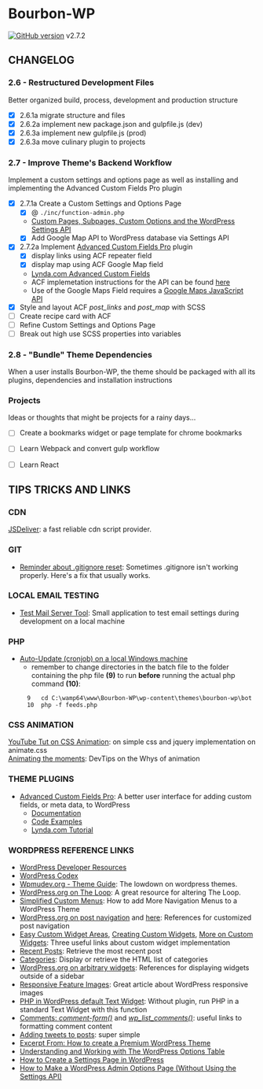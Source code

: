 # **Bourbon-WP** #
[![GitHub version](https://badge.fury.io/gh/surfing-chef%2Fbourbon-wp.svg)](https://badge.fury.io/gh/surfing-chef%2Fbourbon-wp) v2.7.2

## **CHANGELOG** ##
### **2.6 - Restructured Development Files** ###   
Better organized build, process, development and production structure
  - [x] 2.6.1a migrate structure and files
  - [x] 2.6.2a implement new package.json and gulpfile.js (dev)
  - [x] 2.6.3a implement new gulpfile.js (prod)
  - [x] 2.6.3a move culinary plugin to projects

### **2.7 - Improve Theme's Backend Workflow** ###   
Implement a custom settings and options page as well as installing and implementing the Advanced Custom Fields Pro plugin
- [x] 2.7.1a Create a Custom Settings and Options Page
  - [x] @ `./inc/function-admin.php`
  - [Custom Pages, Subpages, Custom Options and the WordPress Settings API](https://www.youtube.com/playlist?list=PLriKzYyLb28kpEnFFi9_vJWPf5-_7d3rX)
  - [x] Add Google Map API to WordPress database via Settings API
- [x] 2.7.2a Implement [Advanced Custom Fields Pro](https://www.advancedcustomfields.com/) plugin
  - [x] display links using ACF repeater field
  - [x] display map using ACF Google Map field
  - [Lynda.com Advanced Custom Fields](https://www.lynda.com/WordPress-tutorials/Welcome/169877/183109-4.html)
  - ACF implemetation instructions for the API can be found [here](https://www.advancedcustomfields.com/resources/google-map/)
  - Use of the Google Maps Field requires a [Google Maps JavaScript API](https://developers.google.com/maps/documentation/javascript/get-api-key)
- [x] Style and layout ACF *post_links* and *post_map* with SCSS
- [ ] Create recipe card with ACF
- [ ] Refine Custom Settings and Options Page
- [ ] Break out high use SCSS properties into variables

### **2.8 - "Bundle" Theme Dependencies** ###
When a user installs Bourbon-WP, the theme should be packaged with all its plugins, dependencies and installation instructions


### **Projects** ###   
Ideas or thoughts that might be projects for a rainy days...
- [ ] Create a bookmarks widget or page template for chrome bookmarks
- [ ] Learn Webpack and convert gulp workflow
- [ ] Learn React


## TIPS TRICKS AND LINKS ##

### CDN ###
[JSDeliver](http://www.jsdelivr.com/?query=anima): a fast reliable cdn script provider.  

### GIT ###
- [Reminder about .gitignore reset](http://blog.jonathanchannon.com/2012/11/18/gitignore-not-working-fixed/): Sometimes .gitignore isn't working properly.  Here's a fix that usually works.   

### LOCAL EMAIL TESTING ###
- [Test Mail Server Tool](http://www.toolheap.com/test-mail-server-tool/): Small application to test email settings during development on a local machine  

### PHP ###
+ [Auto-Update (cronjob) on a local Windows machine](http://www.businesslegions.com/blog/2014/08/09/create-cron-jobs-wamp/)
  - remember to change directories in the batch file to the folder containing the php file **(9)** to run **before** running the actual php command **(10)**:  
  ```type
    9   cd C:\wamp64\www\Bourbon-WP\wp-content\themes\bourbon-wp\bot
    10  php -f feeds.php
  ```  

### CSS ANIMATION ###
[YouTube Tut on CSS Animation](https://www.youtube.com/watch?v=CBQGl6zokMs): on simple css and jquery implementation on animate.css  
[Animating the moments](https://www.youtube.com/watch?v=GeuNIOuIEDA): DevTips on the Whys of animation  


### THEME PLUGINS ###
- [Advanced Custom Fields Pro](https://www.advancedcustomfields.com/): A better user interface for adding custom fields, or meta data, to WordPress
  - [Documentation](https://www.advancedcustomfields.com/resources/)  
  - [Code Examples](https://www.advancedcustomfields.com/resources/code-examples/)
  - [Lynda.com Tutorial](https://www.lynda.com/WordPress-tutorials/Welcome/169877/183109-4.html)

### WORDPRESS REFERENCE LINKS ###
- [WordPress Developer Resources](https://developer.wordpress.org/)
- [WordPress Codex](https://codex.wordpress.org/)
- [Wpmudev.org - Theme Guide](https://premium.wpmudev.org/blog/free-wordpress-themes-ultimate-guide/?utm_expid=3606929-97.J2zL7V7mQbSNQDPrXwvBgQ.0): The lowdown on wordpress themes.  
- [WordPress.org on The Loop](https://developer.wordpress.org/reference/classes/wp_query/): A great resource for altering The Loop.  
- [Simplified Custom Menus](https://premium.wpmudev.org/blog/add-menus-to-wordpress/?utm_expid=3606929-97.J2zL7V7mQbSNQDPrXwvBgQ.0&utm_referrer=https%3A%2F%2Fwww.google.ca%2F): How to add More Navigation Menus to a WordPress Theme   
- [WordPress.org on post navigation](https://developer.wordpress.org/reference/functions/the_post_navigation/) and [here](https://developer.wordpress.org/reference/functions/get_the_post_navigation/): References for customized post navigation  
- [Easy Custom Widget Areas](https://buckleupstudios.com/add-a-new-widget-area-to-a-wordpress-theme/), [Creating Custom Widgets](https://premium.wpmudev.org/blog/create-custom-wordpress-widget), [More on Custom Widgets](https://www.templatemonster.com/blog/add-widget-areas-to-wordpress-guide/): Three useful links about custom widget implementation  
- [Recent Posts](https://codex.wordpress.org/Function_Reference/wp_get_recent_posts): Retrieve the most recent post     
- [Categories](https://developer.wordpress.org/reference/functions/wp_list_categories/): Display or retrieve the HTML list of categories
- [WordPress.org on arbitrary widgets](https://codex.wordpress.org/Function_Reference/the_widget): References for displaying widgets outside of a sidebar  
- [Responsive Feature Images](https://www.lynda.com/articles/create-responsive-featured-images-wordpress): Great article about WordPress responsive images  
- [PHP in WordPress default Text Widget](http://www.emanueleferonato.com/2011/04/11/executing-php-inside-a-wordpress-widget-without-any-plugin/): Without plugin, run PHP in a standard Text Widget with this function  
- [Comments: *comment-form()*](https://codex.wordpress.org/Function_Reference/comment_form#.24args) and [*wp_list_comments()*](https://codex.wordpress.org/Function_Reference/wp_list_comments): useful links to formatting comment content    
- [Adding tweets to posts](https://en.support.wordpress.com/twitter/twitter-embeds/): super simple  
- [Excerpt From: How to create a Premium WordPress Theme](https://www.youtube.com/watch?v=ViZLtFIcSfo&list=PLriKzYyLb28kpEnFFi9_vJWPf5-_7d3rX)  
- [Understanding and Working with The WordPress Options Table](https://code.tutsplus.com/tutorials/understanding-and-working-with-the-wordpress-options-table--cms-21119)  
- [How to Create a Settings Page in WordPress](https://www.youtube.com/watch?v=B-tvZAC-eik)
- [How to Make a WordPress Admin Options Page (Without Using the Settings API)](https://wpshout.com/wordpress-options-page/)
